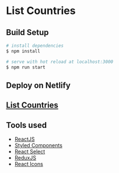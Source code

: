 # List Countries

## Build Setup

```bash
# install dependencies
$ npm install

# serve with hot reload at localhost:3000
$ npm run start
```

## Deploy on Netlify

## [List Countries](https://idyllic-crostata-61d79c.netlify.app/)

## Tools used

- [ReactJS](https://reactjs.org/)
- [Styled Components](https://styled-components.com/)
- [React Select](https://react-select.com/home)
- [ReduxJS](https://redux.js.org/)
- [React Icons](https://react-icons.github.io/react-icons)
